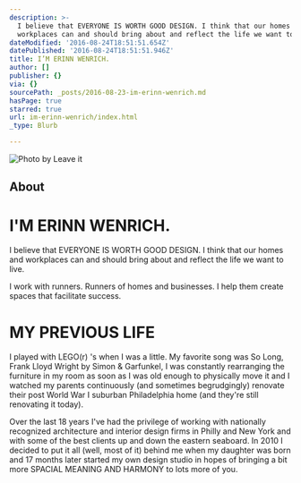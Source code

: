 ```yaml
---
description: >-
  I believe that EVERYONE IS WORTH GOOD DESIGN. I think that our homes and
  workplaces can and should bring about and reflect the life we want to live.
dateModified: '2016-08-24T18:51:51.654Z'
datePublished: '2016-08-24T18:51:51.946Z'
title: I’M ERINN WENRICH.
author: []
publisher: {}
via: {}
sourcePath: _posts/2016-08-23-im-erinn-wenrich.md
hasPage: true
starred: true
url: im-erinn-wenrich/index.html
_type: Blurb

---
```

![Photo by Leave it ](https://the-grid-user-content.s3-us-west-2.amazonaws.com/47c8b4e3-734f-4ae0-bf82-0d2e441cd6f2.jpg)

## About

# I'M ERINN WENRICH.

I believe that EVERYONE IS WORTH GOOD DESIGN. I think that our homes and workplaces can and should bring about and reflect the life we want to live.

I work with runners. Runners of homes and businesses. I help them create spaces that facilitate success.

# MY PREVIOUS LIFE

I played with LEGO(r) 's when I was a little. My favorite song was So Long, Frank Lloyd Wright by Simon & Garfunkel, I was constantly rearranging the furniture in my room as soon as I was old enough to physically move it and I watched my parents continuously (and sometimes begrudgingly) renovate their post World War I suburban Philadelphia home (and they're still renovating it today).

Over the last 18 years I've had the privilege of working with nationally recognized architecture and interior design firms in Philly and New York and with some of the best clients up and down the eastern seaboard. In 2010 I decided to put it all (well, most of it) behind me when my daughter was born and 17 months later started my own design studio in hopes of bringing a bit more SPACIAL MEANING AND HARMONY to lots more of you.
